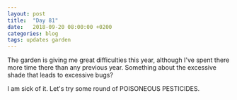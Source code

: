 ```yaml
---
layout: post
title:  "Day 81"
date:   2018-09-20 08:00:00 +0200
categories: blog
tags: updates garden
---
```


The garden is giving me great difficulties this year, although I've spent there more time there than any previous year. Something about the excessive shade that leads to excessive bugs?

I am sick of it. Let's try some round of POISONEOUS PESTICIDES.
